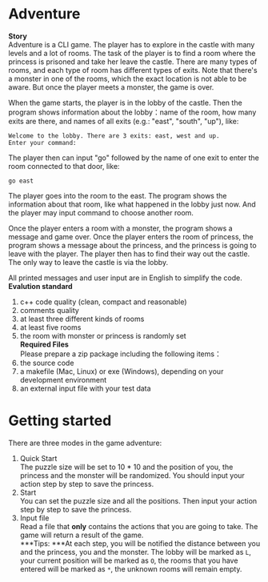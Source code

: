 # Adventure
**Story**  
Adventure is a CLI game. The player has to explore in the castle with many levels and a lot of rooms. The task of the player is to find a room where the princess is prisoned and take her leave the castle. There are many types of rooms, and each type of room has different types of exits. Note that there's a monster in one of the rooms, which the exact location is not able to be aware. But once the player meets a monster, the game is over.

When the game starts, the player is in the lobby of the castle. Then the program shows information about the lobby：name of the room, how many exits are there, and names of all exits (e.g.: "east", "south", "up"), like:  
```
Welcome to the lobby. There are 3 exits: east, west and up.
Enter your command:
```
The player then can input "go" followed by the name of one exit to enter the room connected to that door, like:  
```
go east
```
The player goes into the room to the east. The program shows the information about that room, like what happened in the lobby just now. And the player may input command to choose another room.

Once the player enters a room with a monster, the program shows a message and game over. Once the player enters the room of princess, the program shows a message about the princess, and the princess is going to leave with the player. The player then has to find their way out the castle. The only way to leave the castle is via the lobby.

All printed messages and user input are in English to simplify the code.  
**Evalution standard**  
1. c++ code quality (clean, compact and reasonable)
2. comments quality
3. at least three different kinds of rooms
4. at least five rooms
5. the room with monster or princess is randomly set  
**Required Files**  
Please prepare a zip package including the following items：
1. the source code
2. a makefile (Mac, Linux) or exe (Windows), depending on your development environment
3. an external input file with your test data

# Getting started
There are three modes in the game adventure:
1. Quick Start  
The puzzle size will be set to 10 * 10 and the position of you, the princess and the monster will be randomized. You should input your action step by step to save the princess.
2. Start  
You can set the puzzle size and all the positions. Then input your action step by step to save the princess.  
3. Input file  
Read a file that **only** contains the actions that you are going to take. The game will return a result of the game.  
***Tips: ***At each step, you will be notified the distance between you and the princess, you and the monster. The lobby will be marked as ```L```, your current position will be marked as ```O```, the rooms that you have entered will be marked as ```*```, the unknown rooms will remain empty.